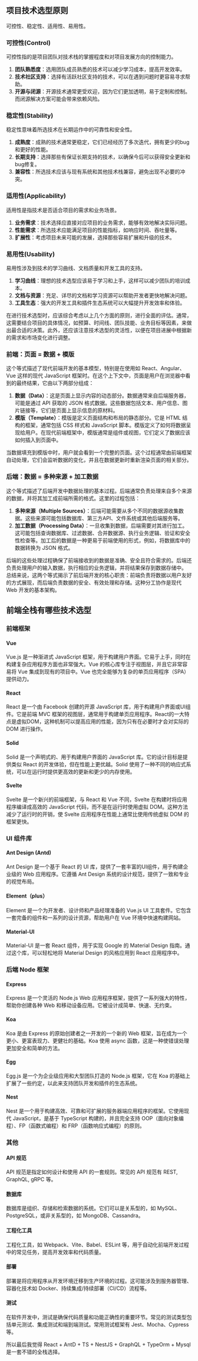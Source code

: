 ## 项目技术选型原则
可控性、稳定性、适用性、易用性。
### 可控性(Control)
可控性指的是项目团队对技术栈的掌握程度和对项目发展方向的控制能力。

1. **团队熟悉度**：选用团队成员熟悉的技术可以减少学习成本，提高开发效率。
2. **技术社区支持**：选择有活跃社区支持的技术，可以在遇到问题时更容易寻求帮助。
3. **开源与闭源**：开源技术通常更受欢迎，因为它们更加透明，易于定制和控制。而闭源解决方案可能会带来依赖风险。

### 稳定性(Stability)
稳定性意味着所选技术在长期运作中的可靠性和安全性。

1. **成熟度**：成熟的技术通常更稳定，它们已经经历了多次迭代，拥有更少的bug和更好的性能。
2. **长期支持**：选择那些有保证长期支持的技术，以确保今后可以获得安全更新和bug修复。
3. **兼容性**：所选技术应该与现有系统和其他技术栈兼容，避免出现不必要的冲突。

### 适用性(Applicability)
适用性是指技术是否适合项目的需求和业务场景。

1. **业务需求**：技术选择应直接对应项目的业务需求，能够有效地解决实际问题。
2. **性能需求**：所选技术应能满足项目的性能指标，如响应时间、吞吐量等。
3. **扩展性**：考虑项目未来可能的发展，选择那些容易扩展和升级的技术。

### 易用性(Usability)
易用性涉及到技术的学习曲线、文档质量和开发工具的支持。

1. **学习曲线**：理想的技术选型应该易于学习和上手，这样可以减少团队的培训成本。
2. **文档与资源**：充足、详尽的文档和学习资源可以帮助开发者更快地解决问题。
3. **工具生态**：强大的开发工具和插件生态系统可以大幅提升开发效率和体验。

在进行技术选型时，应该综合考虑以上几个方面的原则，进行全面的评估。通常，这需要结合项目的具体情况，如预算、时间线、团队技能、业务目标等因素，来做出最合适的决策。此外，还应该注意技术选型的灵活性，以便在项目进展中根据新的需求和市场变化进行调整。

### 前端：页面 = 数据 + 模版
这个等式描述了现代前端开发的基本模型，特别是在使用如 React、Angular、Vue 这样的现代 JavaScript 框架时。在这个上下文中，页面是用户在浏览器中看到的最终结果，它由以下两部分组成：

1. **数据（Data）**：这是页面上显示内容的动态部分。数据通常来自后端服务器，可能是通过 API 获取的 JSON 格式数据。这些数据包括文本、用户信息、图片链接等，它们是页面上显示信息的原材料。
2. **模版（Template）**：模版是定义页面结构和布局的静态部分。它是 HTML 结构的框架，通常包括 CSS 样式和 JavaScript 脚本。模版定义了如何将数据呈现给用户。在现代前端框架中，模版通常是组件或视图，它们定义了数据应该如何插入到页面中。

当数据填充到模版中时，用户就会看到一个完整的页面。这个过程通常由前端框架自动处理，它们会监听数据的变化，并且在数据更新时重新渲染页面的相关部分。

### 后端：数据 = 多种来源 + 加工数据
这个等式描述了后端开发中数据处理的基本过程。后端通常负责处理来自多个来源的数据，并将其加工成前端所需的格式。这里的过程包括：

1. **多种来源（Multiple Sources）**：后端可能需要从多个不同的数据源收集数据。这些来源可能包括数据库、第三方API、文件系统或其他后端服务等。
2. **加工数据（Processing Data）**：一旦收集到数据，后端需要对其进行加工。这可能包括查询数据库、过滤数据、合并数据源、执行业务逻辑、验证和安全性检查等。加工后的数据是一种更易于前端使用的形式，例如，将数据库中的数据转换为 JSON 格式。

后端的这些处理过程确保了前端接收到的数据是准确、安全且符合需求的。后端还负责处理用户的输入数据，执行相应的业务逻辑，并将结果保存到数据存储中。<br />总结来说，这两个等式揭示了前后端开发的核心职责：前端负责将数据以用户友好的方式展现，而后端负责数据的安全、有效处理和存储。这种分工协作是现代 Web 开发的基本架构。

## 前端全栈有哪些技术选型
### 前端框架
#### Vue
Vue.js 是一种渐进式 JavaScript 框架，用于构建用户界面。它易于上手，同时在构建复杂应用程序方面也非常强大。Vue 的核心库专注于视图层，并且它非常容易将 Vue 集成到现有的项目中。Vue 也完全能够为复杂的单页应用程序（SPA）提供动力。

#### React
React 是一个由 Facebook 创建的开源 JavaScript 库，用于构建用户界面或UI组件。它是前端 MVC 框架的视图层，通常用于构建单页应用程序。React的一大特点是虚拟DOM，这种机制可以提高应用的性能，因为只有在必要时才会对实际的 DOM 进行操作。

#### Solid
Solid 是一个声明式的、用于构建用户界面的 JavaScript 库。它的设计目标是提供类似 React 的开发体验，但在性能上更优越。Solid 使用了一种不同的响应式系统，可以在运行时提供更高效的更新和更少的内存使用。

#### Svelte
Svelte 是一个新兴的前端框架，与 React 和 Vue 不同，Svelte 在构建时将应用程序编译成高效的 JavaScript 代码，而不是在运行时使用虚拟 DOM。这种方法减少了运行时的开销，使 Svelte 应用程序在性能上通常比使用传统虚拟 DOM 的框架更快。

### UI 组件库
#### Ant Design (Antd)
Ant Design 是一个基于 React 的 UI 库，提供了一套丰富的UI组件，用于构建企业级的 Web 应用程序。它遵循 Ant Design 系统的设计规范，提供了一致和专业的视觉布局。

#### Element（plus）
Element 是一个为开发者、设计师和产品经理准备的 Vue.js UI 工具套件。它包含一套完备的组件和一系列的设计资源，帮助用户在 Vue 环境中快速构建网站。

#### Material-UI
Material-UI 是一套 React 组件，用于实现 Google 的 Material Design 指南。通过这个库，可以轻松地将 Material Design 的风格应用到 React 应用程序中。

### 后端 Node 框架
#### Express
Express 是一个灵活的 Node.js Web 应用程序框架，提供了一系列强大的特性，帮助你创建各种 Web 和移动设备应用。它被设计成简单、快速、无约束。

#### Koa
Koa 是由 Express 的原始创建者之一开发的一个新的 Web 框架，旨在成为一个更小、更富表现力、更健壮的基础。Koa 使用 async 函数，这是一种使错误处理更加安全和简单的方法。

#### Egg
Egg.js 是一个为企业级应用和大型团队打造的 Node.js 框架，它在 Koa 的基础上扩展了一些约定，以此来支持团队开发和插件的生态系统。

#### Nest
Nest 是一个用于构建高效、可靠和可扩展的服务器端应用程序的框架。它使用现代 JavaScript，是基于 TypeScript 构建的，并且完全支持 OOP（面向对象编程）、FP（函数式编程）和 FRP（函数响应式编程）的原则。

### 其他
#### API 规范
API 规范是指定如何设计和使用 API 的一套规则。常见的 API 规范有 REST, GraphQL, gRPC 等。

#### 数据库
数据库是组织、存储和检索数据的系统。它们可以是关系型的，如 MySQL、PostgreSQL，或非关系型的，如 MongoDB、Cassandra。

#### 工程化工具
工程化工具，如 Webpack、Vite、Babel、ESLint 等，用于自动化前端开发过程中的常见任务，提高开发效率和代码质量。

#### 部署
部署是将应用程序从开发环境迁移到生产环境的过程。这可能涉及到服务器管理、容器化技术如 Docker、持续集成/持续部署（CI/CD）流程等。

#### 测试
在软件开发中，测试是确保代码质量和功能正确性的重要环节。常见的测试类型包括单元测试、集成测试和端到端测试。常用测试框架有 Jest、Mocha、Cypress 等。

所以最后我觉得 React + AntD + TS + NestJS + GraphQL + TypeOrm + Mysql 是一套不错的全栈选择。
